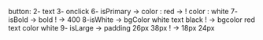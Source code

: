 button:
2- text
3- onclick
6- isPrimary -> color : red -> ! color : white
7- isBold -> bold ! -> 400
8-isWhite -> bgColor white text black ! -> bgcolor red text color white
9- isLarge -> padding 26px 38px ! -> 18px 24px
